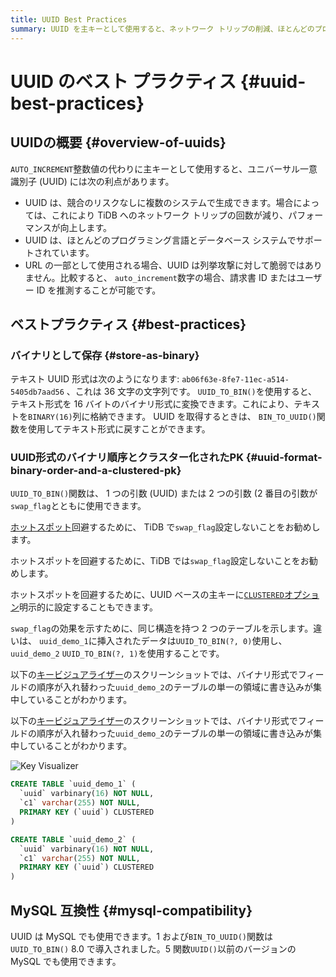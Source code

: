 ```yaml
---
title: UUID Best Practices
summary: UUID を主キーとして使用すると、ネットワーク トリップの削減、ほとんどのプログラミング言語とデータベースのサポート、列挙攻撃からの保護などの利点が得られます。UUID は `BINARY(16)` 列にバイナリとして保存することをお勧めします。また、ホットスポットを防ぐために、TiDB で `swap_flag` を設定しないようにすることをお勧めします。UUID には MySQL 互換性があります。
---
```


# UUID のベスト プラクティス {#uuid-best-practices}

## UUIDの概要 {#overview-of-uuids}

`AUTO_INCREMENT`整数値の代わりに主キーとして使用すると、ユニバーサル一意識別子 (UUID) には次の利点があります。

-   UUID は、競合のリスクなしに複数のシステムで生成できます。場合によっては、これにより TiDB へのネットワーク トリップの回数が減り、パフォーマンスが向上します。
-   UUID は、ほとんどのプログラミング言語とデータベース システムでサポートされています。
-   URL の一部として使用される場合、UUID は列挙攻撃に対して脆弱ではありません。比較すると、 `auto_increment`数字の場合、請求書 ID またはユーザー ID を推測することが可能です。

## ベストプラクティス {#best-practices}

### バイナリとして保存 {#store-as-binary}

テキスト UUID 形式は次のようになります: `ab06f63e-8fe7-11ec-a514-5405db7aad56` 、これは 36 文字の文字列です。 `UUID_TO_BIN()`を使用すると、テキスト形式を 16 バイトのバイナリ形式に変換できます。これにより、テキストを`BINARY(16)`列に格納できます。 UUID を取得するときは、 `BIN_TO_UUID()`関数を使用してテキスト形式に戻すことができます。

### UUID形式のバイナリ順序とクラスター化されたPK {#uuid-format-binary-order-and-a-clustered-pk}

`UUID_TO_BIN()`関数は、 1 つの引数 (UUID) または 2 つの引数 (2 番目の引数が`swap_flag`とともに使用できます。

<CustomContent platform="tidb">

[ホットスポット](/best-practices/high-concurrency-best-practices.md)回避するために、 TiDB で`swap_flag`設定しないことをお勧めします。

</CustomContent>

<CustomContent platform="tidb-cloud">

ホットスポットを回避するために、TiDB では`swap_flag`設定しないことをお勧めします。

</CustomContent>

ホットスポットを回避するために、UUID ベースの主キーに[`CLUSTERED`オプション](/clustered-indexes.md)明示的に設定することもできます。

`swap_flag`の効果を示すために、同じ構造を持つ 2 つのテーブルを示します。違いは、 `uuid_demo_1`に挿入されたデータは`UUID_TO_BIN(?, 0)`使用し、 `uuid_demo_2` `UUID_TO_BIN(?, 1)`を使用することです。

<CustomContent platform="tidb">

以下の[キービジュアライザー](/dashboard/dashboard-key-visualizer.md)のスクリーンショットでは、バイナリ形式でフィールドの順序が入れ替わった`uuid_demo_2`のテーブルの単一の領域に書き込みが集中していることがわかります。

</CustomContent>

<CustomContent platform="tidb-cloud">

以下の[キービジュアライザー](/tidb-cloud/tune-performance.md#key-visualizer)のスクリーンショットでは、バイナリ形式でフィールドの順序が入れ替わった`uuid_demo_2`のテーブルの単一の領域に書き込みが集中していることがわかります。

</CustomContent>

![Key Visualizer](https://download.pingcap.com/images/docs/best-practices/uuid_keyviz.png)

```sql
CREATE TABLE `uuid_demo_1` (
  `uuid` varbinary(16) NOT NULL,
  `c1` varchar(255) NOT NULL,
  PRIMARY KEY (`uuid`) CLUSTERED
)
```

```sql
CREATE TABLE `uuid_demo_2` (
  `uuid` varbinary(16) NOT NULL,
  `c1` varchar(255) NOT NULL,
  PRIMARY KEY (`uuid`) CLUSTERED
)
```

## MySQL 互換性 {#mysql-compatibility}

UUID は MySQL でも使用できます。1 および`BIN_TO_UUID()`関数は`UUID_TO_BIN()` 8.0 で導入されました。5 関数`UUID()`以前のバージョンの MySQL でも使用できます。
